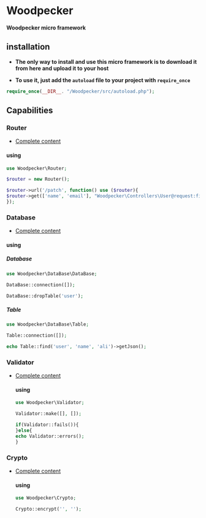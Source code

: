 # Woodpecker
**Woodpecker micro framework**

## installation

- **The only way to install and use this micro framework is to download it from here and upload it to your host**

-  **To use it, just add the `autoload` file to your project with `require_once`**

  ```php
  require_once(__DIR__. "/Woodpecker/src/autoload.php");
  ```

## Capabilities

### Router 
- [Complete content](src/Router/)
  
 #### using 
 ```php
use Woodpecker\Router;

$router = new Router();

$router->url('/patch', function() use ($router){
$router->get(['name', 'email'], "Woodpecker\Controllers\User@request:find");
});
```

 
### Database
- [Complete content](src/DataBase/)
  
 #### using 
 ##### Database
 ```php
use Woodpecker\DataBase\DataBase;

DataBase::connection([]);

DataBase::dropTable('user');
```
##### Table 
```php
use Woodpecker\DataBase\Table;

Table::connection([]);

echo Table::find('user', 'name', 'ali')->getJson();

```
### Validator

- [Complete content](src/Validator/)

  #### using
  ```php
  use Woodpecker\Validator;

  Validator::make([], []);

  if(Validator::fails()){
  }else{
  echo Validator::errors();
  }
  

  ```

### Crypto

- [Complete content](src/Crypto/)

  #### using 
  ```php
  use Woodpecker\Crypto;

  Crypto::encrypt('', '');
  ```
